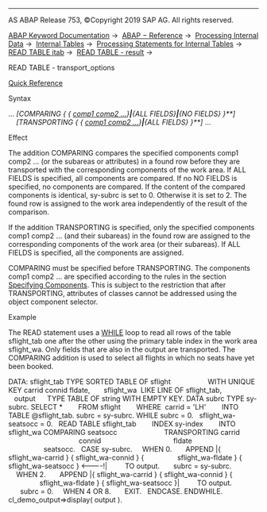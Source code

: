   

* * *

AS ABAP Release 753, ©Copyright 2019 SAP AG. All rights reserved.

[ABAP Keyword Documentation](https://help.sap.com/doc/abapdocu_753_index_htm/7.53/en-US/abenabap.htm) →  [ABAP − Reference](https://help.sap.com/doc/abapdocu_753_index_htm/7.53/en-US/abenabap_reference.htm) →  [Processing Internal Data](https://help.sap.com/doc/abapdocu_753_index_htm/7.53/en-US/abenabap_data_working.htm) →  [Internal Tables](https://help.sap.com/doc/abapdocu_753_index_htm/7.53/en-US/abenitab.htm) →  [Processing Statements for Internal Tables](https://help.sap.com/doc/abapdocu_753_index_htm/7.53/en-US/abentable_processing_statements.htm) →  [READ TABLE itab](https://help.sap.com/doc/abapdocu_753_index_htm/7.53/en-US/abapread_table.htm) →  [READ TABLE - result](https://help.sap.com/doc/abapdocu_753_index_htm/7.53/en-US/abapread_table_outdesc.htm) → 

READ TABLE - transport\_options

[Quick Reference](https://help.sap.com/doc/abapdocu_753_index_htm/7.53/en-US/abapread_table_itab_shortref.htm)

Syntax

... *\[*COMPARING *{* *{* [comp1 comp2 ...](https://help.sap.com/doc/abapdocu_753_index_htm/7.53/en-US/abenitab_components.htm)*}**|**{*ALL FIELDS*}**|**{*NO FIELDS*}* *}**\]*
    *\[*TRANSPORTING *{* *{* [comp1 comp2 ...](https://help.sap.com/doc/abapdocu_753_index_htm/7.53/en-US/abenitab_components.htm)*}**|**{*ALL FIELDS*}* *}**\]* ...

Effect

The addition COMPARING compares the specified components comp1 comp2 ... (or the subareas or attributes) in a found row before they are transported with the corresponding components of the work area. If ALL FIELDS is specified, all components are compared. If no NO FIELDS is specified, no components are compared. If the content of the compared components is identical, sy-subrc is set to 0. Otherwise it is set to 2. The found row is assigned to the work area independently of the result of the comparison.

If the addition TRANSPORTING is specified, only the specified components comp1 comp2 ... (and their subareas) in the found row are assigned to the corresponding components of the work area (or their subareas). If ALL FIELDS is specified, all the components are assigned.

COMPARING must be specified before TRANSPORTING. The components comp1 comp2 ... are specified according to the rules in the section [Specifying Components](https://help.sap.com/doc/abapdocu_753_index_htm/7.53/en-US/abenitab_components.htm). This is subject to the restriction that after TRANSPORTING, attributes of classes cannot be addressed using the object component selector.

Example

The READ statement uses a [WHILE](https://help.sap.com/doc/abapdocu_753_index_htm/7.53/en-US/abapwhile.htm) loop to read all rows of the table sflight\_tab one after the other using the primary table index in the work area sflight\_wa. Only fields that are also in the output are transported. The COMPARING addition is used to select all flights in which no seats have yet been booked.

DATA: sflight\_tab TYPE SORTED TABLE OF sflight
                  WITH UNIQUE KEY carrid connid fldate,
      sflight\_wa  LIKE LINE OF sflight\_tab,
      output      TYPE TABLE OF string WITH EMPTY KEY.
DATA subrc TYPE sy-subrc.
SELECT \*
       FROM sflight
       WHERE  carrid = 'LH'
       INTO TABLE @sflight\_tab.
subrc = sy-subrc.
WHILE subrc = 0.
  sflight\_wa-seatsocc = 0.
  READ TABLE sflight\_tab
       INDEX sy-index
       INTO sflight\_wa COMPARING seatsocc
                       TRANSPORTING carrid
                                    connid
                                    fldate
                                    seatsocc.
  CASE sy-subrc.
    WHEN 0.
      APPEND |{ sflight\_wa-carrid } { sflight\_wa-connid } {
                sflight\_wa-fldate } { sflight\_wa-seatsocc } <----!|
        TO output.
      subrc = sy-subrc.
    WHEN 2.
      APPEND |{ sflight\_wa-carrid } { sflight\_wa-connid } {
                sflight\_wa-fldate } { sflight\_wa-seatsocc }|
        TO output.
      subrc = 0.
    WHEN 4 OR 8.
      EXIT.
  ENDCASE.
ENDWHILE.
cl\_demo\_output=>display( output ).